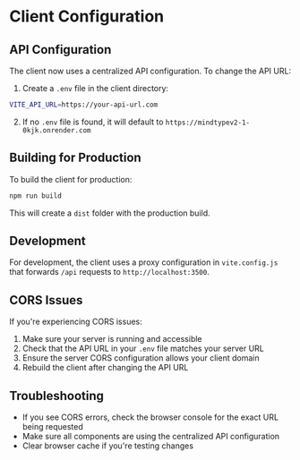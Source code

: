 # Client Configuration

## API Configuration

The client now uses a centralized API configuration. To change the API URL:

1. Create a `.env` file in the client directory:
```bash
VITE_API_URL=https://your-api-url.com
```

2. If no `.env` file is found, it will default to `https://mindtypev2-1-0kjk.onrender.com`

## Building for Production

To build the client for production:

```bash
npm run build
```

This will create a `dist` folder with the production build.

## Development

For development, the client uses a proxy configuration in `vite.config.js` that forwards `/api` requests to `http://localhost:3500`.

## CORS Issues

If you're experiencing CORS issues:

1. Make sure your server is running and accessible
2. Check that the API URL in your `.env` file matches your server URL
3. Ensure the server CORS configuration allows your client domain
4. Rebuild the client after changing the API URL

## Troubleshooting

- If you see CORS errors, check the browser console for the exact URL being requested
- Make sure all components are using the centralized API configuration
- Clear browser cache if you're testing changes 